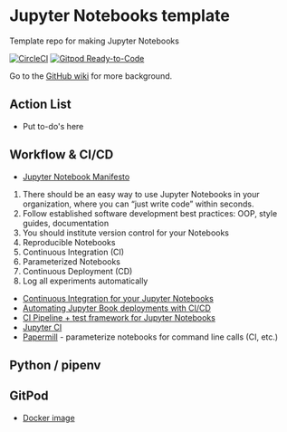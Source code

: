 # Jupyter Notebooks template
Template repo for making Jupyter Notebooks

[![CircleCI](https://circleci.com/gh/svdarren/jupyter-template.svg?style=svg)](https://circleci.com/gh/svdarren/jupyter-template)
[![Gitpod Ready-to-Code](https://img.shields.io/badge/Gitpod-Ready--to--Code-blue?logo=gitpod)](https://gitpod.io/#https://github.com/svdarren/jupyter-template) 


Go to the [GitHub wiki](https://github.com/svdarren/functions-template/wiki) for more background.

## Action List

* Put to-do's here

## Workflow & CI/CD

* [Jupyter Notebook Manifesto](https://cloud.google.com/blog/products/ai-machine-learning/best-practices-that-can-improve-the-life-of-any-developer-using-jupyter-notebooks)

1. There should be an easy way to use Jupyter Notebooks in your organization, where you can “just write code” within seconds.
1. Follow established software development best practices: OOP, style guides, documentation
2. You should institute version control for your Notebooks
3. Reproducible Notebooks
4. Continuous Integration (CI)
5. Parameterized Notebooks
6. Continuous Deployment (CD)
7. Log all experiments automatically

* [Continuous Integration for your Jupyter Notebooks](https://blog.kovalevskyi.com/continues-integration-for-your-jupyter-notebooks-on-github-with-gcp-f72af5b08bcd)
* [Automating Jupyter Book deployments with CI/CD](https://predictablynoisy.com/automating-jb)
* [CI Pipeline + test framework for Jupyter Notebooks](https://github.com/ReviewNB/support/issues/19)
* [Jupyter CI](https://github.com/mwoodbri/jupyter-ci)
* [Papermill](https://github.com/nteract/papermill) - parameterize notebooks for command line calls (CI, etc.)

## Python / pipenv

## GitPod

* [Docker image](https://hub.docker.com/r/gitpod/workspace-full/dockerfile)

